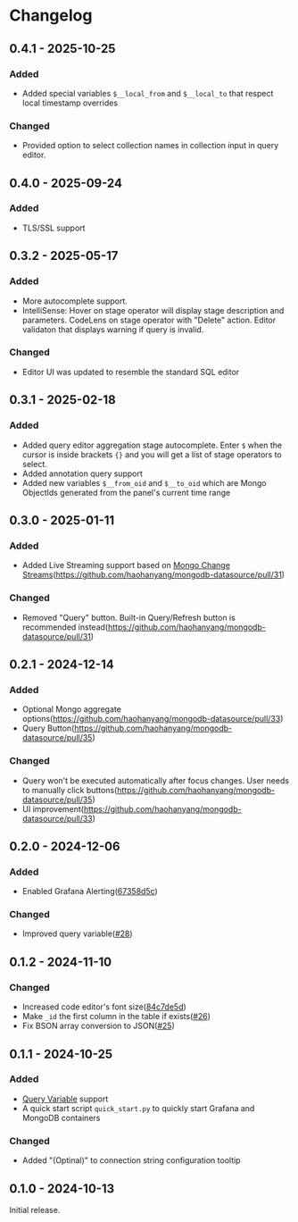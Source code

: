 # Changelog

## 0.4.1 - 2025-10-25

### Added

- Added special variables `$__local_from` and `$__local_to` that respect local timestamp overrides

### Changed

- Provided option to select collection names in collection input in query editor.

## 0.4.0 - 2025-09-24

### Added

- TLS/SSL support

## 0.3.2 - 2025-05-17

### Added

- More autocomplete support.
- IntelliSense: Hover on stage operator will display stage description and parameters. CodeLens on stage operator with "Delete" action. Editor validaton that displays warning if query is invalid.

### Changed

- Editor UI was updated to resemble the standard SQL editor

## 0.3.1 - 2025-02-18

### Added

- Added query editor aggregation stage autocomplete. Enter `$` when the cursor is inside brackets `{}` and you will get a list of stage operators to select.
- Added annotation query support
- Added new variables `$__from_oid` and `$__to_oid` which are Mongo ObjectIds generated from the panel's current time range

## 0.3.0 - 2025-01-11

### Added

- Added Live Streaming support based on [Mongo Change Streams](https://www.mongodb.com/docs/manual/changeStreams/)(https://github.com/haohanyang/mongodb-datasource/pull/31)

### Changed

- Removed "Query" button. Built-in Query/Refresh button is recommended instead(https://github.com/haohanyang/mongodb-datasource/pull/31)

## 0.2.1 - 2024-12-14

### Added

- Optional Mongo aggregate options(https://github.com/haohanyang/mongodb-datasource/pull/33)
- Query Button(https://github.com/haohanyang/mongodb-datasource/pull/35)

### Changed

- Query won't be executed automatically after focus changes. User needs to manually click buttons(https://github.com/haohanyang/mongodb-datasource/pull/35)
- UI improvement(https://github.com/haohanyang/mongodb-datasource/pull/33)

## 0.2.0 - 2024-12-06

### Added

- Enabled Grafana Alerting([67358d5c](https://github.com/haohanyang/mongodb-datasource/commit/67358d5cb1ada5571697de21016f2acf5dbc1234))

### Changed

- Improved query variable([#28](https://github.com/haohanyang/mongodb-datasource/pull/28))

## 0.1.2 - 2024-11-10

### Changed

- Increased code editor's font size([84c7de5d](https://github.com/haohanyang/mongodb-datasource/commit/84c7de5df5035bd4c3214908eb6a389b53732cde))
- Make `_id` the first column in the table if exists([#26](https://github.com/haohanyang/mongodb-datasource/pull/26))
- Fix BSON array conversion to JSON([#25](https://github.com/haohanyang/mongodb-datasource/pull/25))

## 0.1.1 - 2024-10-25

### Added

- [Query Variable](https://grafana.com/docs/grafana/latest/dashboards/variables/add-template-variables/#add-a-query-variable) support
- A quick start script `quick_start.py` to quickly start Grafana and MongoDB containers

### Changed

- Added "(Optinal)" to connection string configuration tooltip

## 0.1.0 - 2024-10-13

Initial release.
